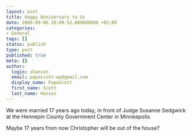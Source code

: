 ```yaml
---
layout: post
title: Happy Anniversary to Us
date: 2000-09-06 20:09:52.000000000 +02:00
categories:
- General
tags: []
status: publish
type: post
published: true
meta: {}
author:
  login: shanson
  email: papascott-wp@gmail.com
  display_name: PapaScott
  first_name: Scott
  last_name: Hanson
---
```

<p>We were married 17 years ago today, in front of Judge Susanne Sedgwick at the Hennepin County Government Center in Minneapolis.</p>
<p>Maybe 17 years from now Christopher will be out of the house?</p>
